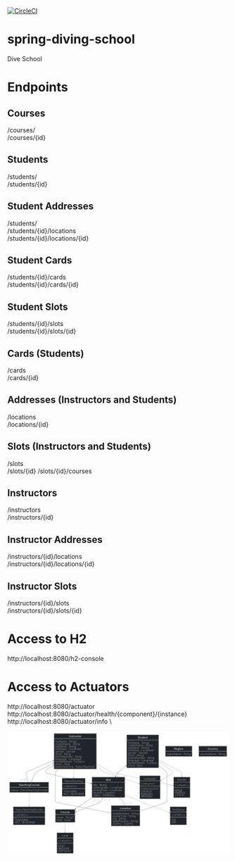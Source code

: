 [![CircleCI](https://circleci.com/gh/josemiguelgomes/spring-diving-school/tree/main.svg?style=svg)](https://circleci.com/gh/josemiguelgomes/spring-diving-school/tree/main)

# spring-diving-school
Dive School

# Endpoints

## Courses
/courses/ \
/courses/{id}

## Students
/students/ \
/students/{id}

## Student Addresses
/students/ \
/students/{id}/locations \
/students/{id}/locations/{id}

## Student Cards
/students/{id}/cards \
/students/{id}/cards/{id}

## Student Slots
/students/{id}/slots \
/students/{id}/slots/{id}

## Cards (Students)
/cards \
/cards/{id}

## Addresses (Instructors and Students)
/locations \
/locations/{id}

## Slots (Instructors and Students)
/slots \
/slots/{id}
/slots/{id}/courses

## Instructors
/instructors \
/instructors/{id}

## Instructor Addresses
/instructors/{id}/locations \
/instructors/{id}/locations/{id}

## Instructor Slots
/instructors/{id}/slots \
/instructors/{id}/slots/{id}


# Access to H2
http://localhost:8080/h2-console

# Access to Actuators
http://localhost:8080/actuator \
http://localhost:8080/actuator/health/{component}/{instance} \
http://localhost:8080/actuator/info \


![Dive School Model](diving-school-model.png?raw=true "Dive School Model")
